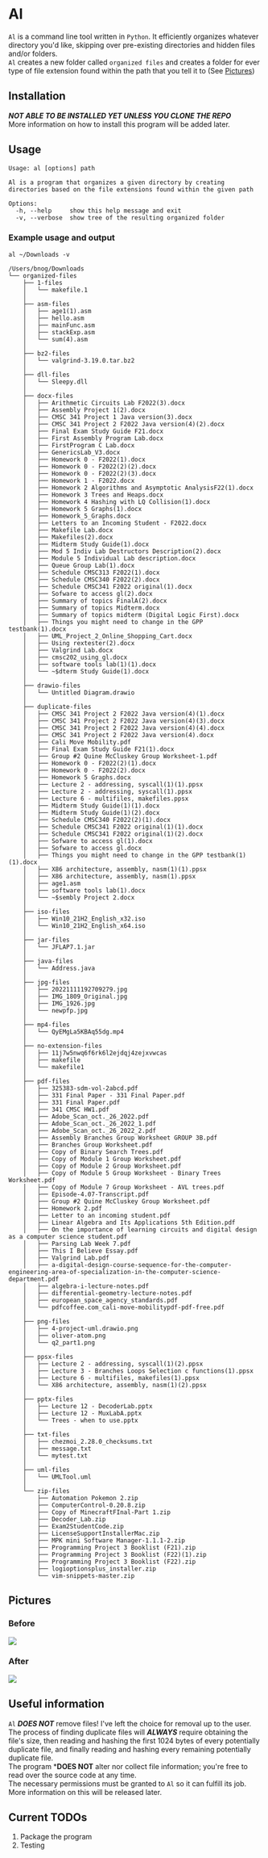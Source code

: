 # Al

`Al` is a command line tool written in `Python`. It efficiently organizes whatever directory you'd like, skipping over pre-existing directories and hidden files and/or folders.<br>
`Al` creates a new folder called `organized files` and creates a folder for ever type of file extension found within the path that you tell it to (See [Pictures](##Pictures))

## Installation
***NOT ABLE TO BE INSTALLED YET UNLESS YOU CLONE THE REPO***
<br>
More information on how to install this program will be added later.

## Usage
```
Usage: al [options] path

Al is a program that organizes a given directory by creating directories based on the file extensions found within the given path

Options:
  -h, --help     show this help message and exit
  -v, --verbose  show tree of the resulting organized folder
```

### Example usage and output

```
al ~/Downloads -v
```

```
/Users/bnog/Downloads
└── organized-files
    ├── 1-files
    │   └── makefile.1
    │
    ├── asm-files
    │   ├── age1(1).asm
    │   ├── hello.asm
    │   ├── mainFunc.asm
    │   ├── stackExp.asm
    │   └── sum(4).asm
    │
    ├── bz2-files
    │   └── valgrind-3.19.0.tar.bz2
    │
    ├── dll-files
    │   └── Sleepy.dll
    │
    ├── docx-files
    │   ├── Arithmetic Circuits Lab F2022(3).docx
    │   ├── Assembly Project 1(2).docx
    │   ├── CMSC 341 Project 1 Java version(3).docx
    │   ├── CMSC 341 Project 2 F2022 Java version(4)(2).docx
    │   ├── Final Exam Study Guide F21.docx
    │   ├── First Assembly Program Lab.docx
    │   ├── FirstProgram C Lab.docx
    │   ├── GenericsLab_V3.docx
    │   ├── Homework 0 - F2022(1).docx
    │   ├── Homework 0 - F2022(2)(2).docx
    │   ├── Homework 0 - F2022(2)(3).docx
    │   ├── Homework 1 - F2022.docx
    │   ├── Homework 2 Algorithms and Asymptotic AnalysisF22(1).docx
    │   ├── Homework 3 Trees and Heaps.docx
    │   ├── Homework 4 Hashing with LQ Collision(1).docx
    │   ├── Homework 5 Graphs(1).docx
    │   ├── Homework_5_Graphs.docx
    │   ├── Letters to an Incoming Student - F2022.docx
    │   ├── Makefile Lab.docx
    │   ├── Makefiles(2).docx
    │   ├── Midterm Study Guide(1).docx
    │   ├── Mod 5 Indiv Lab Destructors Description(2).docx
    │   ├── Module 5 Individual Lab description.docx
    │   ├── Queue Group Lab(1).docx
    │   ├── Schedule CMSC313 F2022(1).docx
    │   ├── Schedule CMSC340 F2022(2).docx
    │   ├── Schedule CMSC341 F2022 original(1).docx
    │   ├── Sofware to access gl(2).docx
    │   ├── Summary of topics FinalA(2).docx
    │   ├── Summary of topics Midterm.docx
    │   ├── Summary of topics midterm (Digital Logic First).docx
    │   ├── Things you might need to change in the GPP testbank(1).docx
    │   ├── UML_Project_2_Online_Shopping_Cart.docx
    │   ├── Using rextester(2).docx
    │   ├── Valgrind Lab.docx
    │   ├── cmsc202_using_gl.docx
    │   ├── software tools lab(1)(1).docx
    │   └── ~$dterm Study Guide(1).docx
    │
    ├── drawio-files
    │   └── Untitled Diagram.drawio
    │
    ├── duplicate-files
    │   ├── CMSC 341 Project 2 F2022 Java version(4)(1).docx
    │   ├── CMSC 341 Project 2 F2022 Java version(4)(3).docx
    │   ├── CMSC 341 Project 2 F2022 Java version(4)(4).docx
    │   ├── CMSC 341 Project 2 F2022 Java version(4).docx
    │   ├── Cali Move Mobility.pdf
    │   ├── Final Exam Study Guide F21(1).docx
    │   ├── Group #2 Quine McCluskey Group Worksheet-1.pdf
    │   ├── Homework 0 - F2022(2)(1).docx
    │   ├── Homework 0 - F2022(2).docx
    │   ├── Homework 5 Graphs.docx
    │   ├── Lecture 2 - addressing, syscall(1)(1).ppsx
    │   ├── Lecture 2 - addressing, syscall(1).ppsx
    │   ├── Lecture 6 - multifiles, makefiles.ppsx
    │   ├── Midterm Study Guide(1)(1).docx
    │   ├── Midterm Study Guide(1)(2).docx
    │   ├── Schedule CMSC340 F2022(2)(1).docx
    │   ├── Schedule CMSC341 F2022 original(1)(1).docx
    │   ├── Schedule CMSC341 F2022 original(1)(2).docx
    │   ├── Sofware to access gl(1).docx
    │   ├── Sofware to access gl.docx
    │   ├── Things you might need to change in the GPP testbank(1)(1).docx
    │   ├── X86 architecture, assembly, nasm(1)(1).ppsx
    │   ├── X86 architecture, assembly, nasm(1).ppsx
    │   ├── age1.asm
    │   ├── software tools lab(1).docx
    │   └── ~$sembly Project 2.docx
    │
    ├── iso-files
    │   ├── Win10_21H2_English_x32.iso
    │   └── Win10_21H2_English_x64.iso
    │
    ├── jar-files
    │   └── JFLAP7.1.jar
    │
    ├── java-files
    │   └── Address.java
    │
    ├── jpg-files
    │   ├── 20221111192709279.jpg
    │   ├── IMG_1809_Original.jpg
    │   ├── IMG_1926.jpg
    │   └── newpfp.jpg
    │
    ├── mp4-files
    │   └── QyEMgLa5KBAq55dg.mp4
    │
    ├── no-extension-files
    │   ├── 11j7w5nwq6f6rk6l2ejdqj4zejxvwcas
    │   ├── makefile
    │   └── makefile1
    │
    ├── pdf-files
    │   ├── 325383-sdm-vol-2abcd.pdf
    │   ├── 331 Final Paper - 331 Final Paper.pdf
    │   ├── 331 Final Paper.pdf
    │   ├── 341 CMSC HW1.pdf
    │   ├── Adobe_Scan_oct._26_2022.pdf
    │   ├── Adobe_Scan_oct._26_2022_1.pdf
    │   ├── Adobe_Scan_oct._26_2022_2.pdf
    │   ├── Assembly Branches Group Worksheet GROUP 3B.pdf
    │   ├── Branches Group Worksheet.pdf
    │   ├── Copy of Binary Search Trees.pdf
    │   ├── Copy of Module 1 Group Worksheet.pdf
    │   ├── Copy of Module 2 Group Worksheet.pdf
    │   ├── Copy of Module 5 Group Worksheet - Binary Trees Worksheet.pdf
    │   ├── Copy of Module 7 Group Worksheet - AVL trees.pdf
    │   ├── Episode-4.07-Transcript.pdf
    │   ├── Group #2 Quine McCluskey Group Worksheet.pdf
    │   ├── Homework 2.pdf
    │   ├── Letter to an incoming student.pdf
    │   ├── Linear Algebra and Its Applications 5th Edition.pdf
    │   ├── On the importance of learning circuits and digital design as a computer science student.pdf
    │   ├── Parsing Lab Week 7.pdf
    │   ├── This I Believe Essay.pdf
    │   ├── Valgrind Lab.pdf
    │   ├── a-digital-design-course-sequence-for-the-computer-engineering-area-of-specialization-in-the-computer-science-department.pdf
    │   ├── algebra-i-lecture-notes.pdf
    │   ├── differential-geometry-lecture-notes.pdf
    │   ├── european_space_agency_standards.pdf
    │   └── pdfcoffee.com_cali-move-mobilitypdf-pdf-free.pdf
    │
    ├── png-files
    │   ├── 4-project-uml.drawio.png
    │   ├── oliver-atom.png
    │   └── q2_part1.png
    │
    ├── ppsx-files
    │   ├── Lecture 2 - addressing, syscall(1)(2).ppsx
    │   ├── Lecture 3 - Branches Loops Selection c functions(1).ppsx
    │   ├── Lecture 6 - multifiles, makefiles(1).ppsx
    │   └── X86 architecture, assembly, nasm(1)(2).ppsx
    │
    ├── pptx-files
    │   ├── Lecture 12 - DecoderLab.pptx
    │   ├── Lecture 12 - MuxLabA.pptx
    │   └── Trees - when to use.pptx
    │
    ├── txt-files
    │   ├── chezmoi_2.28.0_checksums.txt
    │   ├── message.txt
    │   └── mytest.txt
    │
    ├── uml-files
    │   └── UMLTool.uml
    │
    └── zip-files
        ├── Automation Pokemon 2.zip
        ├── ComputerControl-0.20.8.zip
        ├── Copy of MinecraftFInal-Part 1.zip
        ├── Decoder_Lab.zip
        ├── Exam2StudentCode.zip
        ├── LicenseSupportInstallerMac.zip
        ├── MPK mini Software Manager-1.1.1-2.zip
        ├── Programming Project 3 Booklist (F21).zip
        ├── Programming Project 3 Booklist (F22)(1).zip
        ├── Programming Project 3 Booklist (F22).zip
        ├── logioptionsplus_installer.zip
        └── vim-snippets-master.zip
```

## Pictures

### Before

<img src="./imgs//al-before.png">

### After

<img src="./imgs//al-after.png">

## Useful information

`Al` ***DOES NOT*** remove files! I've left the choice for removal up to the user. 
<br>
The process of finding duplicate files will ***ALWAYS*** require obtaining the file's size, then reading and hashing the first 1024 bytes of every potentially duplicate file, and finally reading and hashing every remaining potentially duplicate file.
<br>
The program ***DOES NOT** alter nor collect file information; you're free to read over the source code at any time. 
<br>
The necessary permissions must be granted to `Al` so it can fulfill its job. More information on this will be released later.

## Current TODOs

1. Package the program
2. Testing
